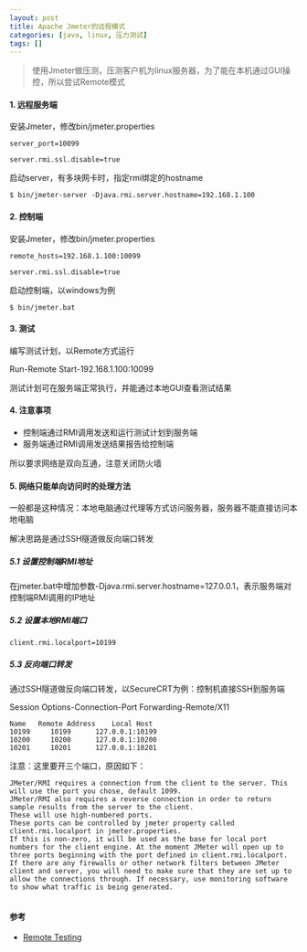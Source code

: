 ```yaml
---
layout: post
title: Apache Jmeter的远程模式
categories: [java, linux, 压力测试]
tags: []
---
```


> 使用Jmeter做压测，压测客户机为linux服务器，为了能在本机通过GUI操控，所以尝试Remote模式

#### 1. 远程服务端

安装Jmeter，修改bin/jmeter.properties
```
server_port=10099

server.rmi.ssl.disable=true
```

启动server，有多块网卡时，指定rmi绑定的hostname

```
$ bin/jmeter-server -Djava.rmi.server.hostname=192.168.1.100
```

#### 2. 控制端

安装Jmeter，修改bin/jmeter.properties
```
remote_hosts=192.168.1.100:10099

server.rmi.ssl.disable=true
```

启动控制端，以windows为例

```
$ bin/jmeter.bat
```

#### 3. 测试

编写测试计划，以Remote方式运行

Run-Remote Start-192.168.1.100:10099

测试计划可在服务端正常执行，并能通过本地GUI查看测试结果

#### 4. 注意事项

* 控制端通过RMI调用发送和运行测试计划到服务端
* 服务端通过RMI调用发送结果报告给控制端

所以要求网络是双向互通，注意关闭防火墙

#### 5. 网络只能单向访问时的处理方法

一般都是这种情况：本地电脑通过代理等方式访问服务器，服务器不能直接访问本地电脑

解决思路是通过SSH隧道做反向端口转发

##### 5.1 设置控制端RMI地址

在jmeter.bat中增加参数-Djava.rmi.server.hostname=127.0.0.1，表示服务端对控制端RMI调用的IP地址

##### 5.2 设置本地RMI端口

```
client.rmi.localport=10199
```

##### 5.3 反向端口转发

通过SSH隧道做反向端口转发，以SecureCRT为例：控制机直接SSH到服务端

Session Options-Connection-Port Forwarding-Remote/X11

```
Name   Remote Address    Local Host
10199     10199      127.0.0.1:10199
10200     10200      127.0.0.1:10200
10201     10201      127.0.0.1:10201
```

注意：这里要开三个端口，原因如下：

```
JMeter/RMI requires a connection from the client to the server. This will use the port you chose, default 1099.
JMeter/RMI also requires a reverse connection in order to return sample results from the server to the client.
These will use high-numbered ports.
These ports can be controlled by jmeter property called client.rmi.localport in jmeter.properties.
If this is non-zero, it will be used as the base for local port numbers for the client engine. At the moment JMeter will open up to three ports beginning with the port defined in client.rmi.localport. If there are any firewalls or other network filters between JMeter client and server, you will need to make sure that they are set up to allow the connections through. If necessary, use monitoring software to show what traffic is being generated.


```

#### 参考

* [Remote Testing](https://jmeter.apache.org/usermanual/remote-test.html)